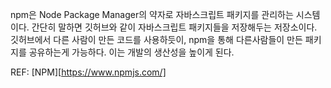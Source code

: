 npm은 Node Package Manager의 약자로 자바스크립트 패키지를 관리하는 시스템이다. 간단히 말하면 깃허브와 같이 자바스크립트 패키지들을 저장해두는 저장소이다. 깃허브에서 다른 사람이 만든 코드를 사용하듯이, npm을 통해 다른사람들이 만든 패키지를 공유하는게 가능하다. 이는 개발의 생산성을 높이게 된다.

REF: [NPM][https://www.npmjs.com/]
